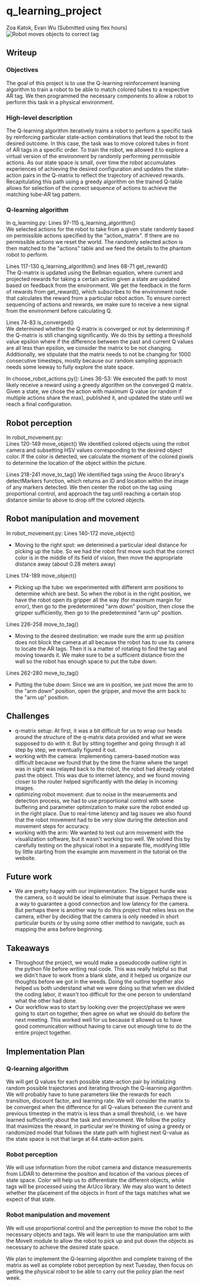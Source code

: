 # q_learning_project
Zoa Katok, Evan Wu
(Submitted using flex hours)
![Robot moves objects to correct tag](./q_learning.gif)

## Writeup
### Objectives
The goal of this project is to use the Q-learning reinforcement learning algorithm to train a robot to be able to match colored tubes to a respective AR tag. We then programmed the necessary components to allow a robot to perform this task in a physical environment.

### High-level description
The Q-learning algorithm iteratively trains a robot to perform a specific task by reinforcing particular state-action combinations that lead the robot to the desired outcome. In this case, the task was to move colored tubes in front of AR tags in a specific order. To train the robot, we allowed it to explore a virtual version of the environment by randomly performing permissible actions. As our state space is small, over time the robot accumulates experiences of achieving the desired configuration and updates the state-action pairs in the Q-matrix to reflect the trajectory of achieved rewards. Recapitulating this path using a greedy algorithm on the trained Q-table allows for selection of the correct sequence of actions to achieve the matching tube-AR tag pattern.

### Q-learning algorithm
In q_learning.py:
Lines 97-115 q_learning_algorithm()  
We selected actions for the robot to take from a given state randomly based on permissible actions specified by the "action_matrix". If there are no permissible actions we reset the world. The randomly selected action is then matched to the "actions" table and we feed the details to the phantom robot to perform.

Lines 117-130 q_learning_algorithm() and lines 68-71 get_reward()  
The Q-matrix is updated using the Bellman equation, where current and projected rewards for taking a certain action given a state are updated based on feedback from the environment. We get the feedback in the form of rewards from get_reward(), which subscribes to the environment node that calculates the reward from a particular robot action. To ensure correct sequencing of actions and rewards, we make sure to receive a new signal from the environment before calculating Q.

Lines 74-83 is_converged()  
We determined whether the Q matrix is converged or not by determining if the Q-matrix is still changing significantly. We do this by setting a threshold value epsilon where if the difference between the past and current Q values are all less than epsilon, we consider the matrix to be not changing. Additionally, we stipulate that the matrix needs to not be changing for 1000 consecutive timesteps, mostly because our random sampling approach needs some leeway to fully explore the state space.

In choose_robot_actions.py():
Lines 36-53:
We executed the path to most likely receive a reward using a greedy algorithm on the converged Q matrix. Given a state, we chose the action with maximum Q value (or random if multiple actions share the max), published it, and updated the state until we reach a final configuration.

## Robot perception
In robot_movement.py:  
Lines 120-149 move_object()
We identified colored objects using the robot camera and subsetting HSV values corresponding to the desired object color. If the color is detected, we calculate the moment of the colored pixels to determine the location of the object within the picture.  

Lines 218-241 move_to_tag()
We identified tags using the Aruco library's detectMarkers function, which returns an ID and location within the image of any markers detected. We then center the robot on the tag using proportional control, and approach the tag until reaching a certain stop distance similar to above to drop off the colored objects. 

## Robot manipulation and movement
In robot_movement.py:
Lines 140-172 move_object()
- Moving to the right spot: we determined a particular ideal distance for picking up the tube. So we had the robot first move such that the correct color is in the middle of its field of vision, then move the appropriate distance away (about 0.28 meters away)

Lines 174-189 move_object()
- Picking up the tube: we experimented with different arm positions to determine which are best. So when the robot is in the right position, we have the robot open its gripper all the way (for maximum margin for error), then go to the predetermined "arm down" position, then close the gripper sufficiently, then go to the predetermined "arm up" position.

Lines 226-258 move_to_tag()
- Moving to the desired destination: we made sure the arm up position does not block the camera at all because the robot has to use its camera to locate the AR tags. Then it is a matter of rotating to find the tag and moving towards it. We make sure to be a sufficient distance from the wall so the robot has enough space to put the tube down.

Lines 262-280 move_to_tag()
- Putting the tube down: Since we are in position, we just move the arm to the "arm down" position, open the gripper, and move the arm back to the "arm up" position.


## Challenges

- q-matrix setup: At first, it was a bit difficult for us to wrap our heads around the structure of the q-matrix data provided and what we were supposed to do with it. But by sitting together and going through it all step by step, we eventually figured it out.
- working with the camera: Implementing camera-based motion was difficult because we found that by the time the frame where the target was in sight was relayed back to the robot, the robot had already rotated past the object. This was due to internet latency, and we found moving closer to the router helped significantly with the delay in incoming images.
- optimizing robot movement: due to noise in the mearuements and detection process, we had to use proportional control with some buffering and parameter optimization to make sure the robot ended up in the right place. Due to real-time latency and lag issues we also found that the robot movement had to be very slow during the detection and movement steps for accuracy. 
- working with the arm: We wanted to test out arm movement with the visualization software, but it wasn't working too well. We solved this by carefully testing on the physical robot in a separate file, modifying little by little starting from the example arm movement in the tutorial on the website.

## Future work

- We are pretty happy with our implementation. The biggest hurdle was the camera, so it would be ideal to eliminate that issue. Perhaps there is a way to guarantee a good connection and low latency for the camera. But perhaps there is another way to do this project that relies less on the camera, either by deciding that the camera is only needed in short particular bursts or by using some other method to navigate, such as mapping the area before beginning.

## Takeaways

- Throughout the project, we would make a pseudocode outline right in the python file before writing real code.
This was really helpful so that we didn't have to work from a blank slate, and it helped us organize our thoughts before we got in the weeds. Doing the outline together also helped us both understand what we were doing so that when we divided the coding labor, it wasn't too difficult for the one person to understand what the other had done.
- Our workflow was to start by looking over the project/phase we were going to start on together, then agree on what we should do before the next meeting. This worked well for us because it allowed us to have good communication without having to carve out enough time to do the entire project together.

## Implementation Plan
### Q-learning algorithm
We will get Q values for each possible state-action pair by initializing random possible trajectories and iterating through the Q-learning algorithm. We will probably have to tune parameters like the rewards for each transition, discount factor, and learning rate. We will consider the matrix to be converged when the difference for all Q-values between the current and previous timestep in the matrix is less than a small threshold, i.e. we have learned sufficiently about the task and environment. We follow the policy that maximizes the reward, in particular we're thinking of using a greedy or randomized model that follows the state path with highest next Q-value as the state space is not that large at 64 state-action pairs.

### Robot perception
We will use information from the robot camera and distance measurements from LiDAR to determine the position and location of the various pieces of state space. Color will help us to differentiate the different objects, while tags will be processed using the ArUco library. We may also want to detect whether the placement of the objects in front of the tags matches what we expect of that state.

### Robot manipulation and movement
We will use proportional control and the perception to move the robot to the necessary objects and tags. We will learn to use the manipulation arm with the MoveIt module to allow the robot to pick up and put down the objects as necessary to achieve the desired state space.

We plan to implement the Q-learning algorithm and complete training of the matrix as well as complete robot perception by next Tuesday, then focus on getting the physical robot to be able to carry out the policy plan the next week.
